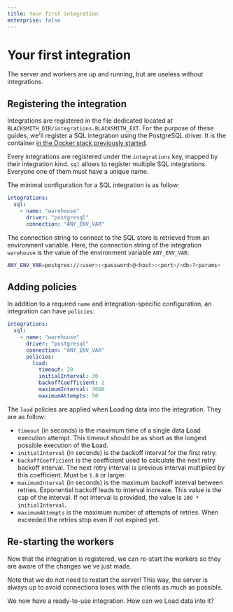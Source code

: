 ```yaml
---
title: Your first integration
enterprise: false
---
```


# Your first integration

The server and workers are up and running, but are useless without integrations.

## Registering the integration

Integrations are registered in the file dedicated located at
`BLACKSMITH_DIR/integrations.BLACKSMITH_EXT`. For the purpose of these guides,
we'll register a SQL integration using the PostgreSQL driver. It is the container
[in the Docker stack previously started](/blacksmith/start/firstapp/create).

Every integrations are registered under the `integrations` key, mapped by their
integration kind. `sql` allows to register multiple SQL integrations. Everyone
one of them must have a unique name.

The minimal configuration for a SQL integration is as follow:
```yml
integrations:
  sql:
    - name: "warehouse"
      driver: "postgresql"
      connection: "ANY_ENV_VAR"
```

The connection string to connect to the SQL store is retrieved from an environment
variable. Here, the connection string of the integration `warehouse` is the value
of the environment variable `ANY_ENV_VAR`:
```bash
ANY_ENV_VAR=postgres://<user>:<password>@<host>:<port>/<db>?<params>
```

## Adding policies

In addition to a required `name` and integration-specific configuration, an
integration can have `policies`:
```yml
integrations:
  sql:
    - name: "warehouse"
      driver: "postgresql"
      connection: "ANY_ENV_VAR"
      policies:
        load:
          timeout: 20
          initialInterval: 30
          backoffCoefficient: 2
          maximumInterval: 3600
          maximumAttempts: 50
```

The `load` policies are applied when **L**oading data into the integration. They
are as follow:
- `timeout` (in seconds) is the maximum time of a single data **L**oad execution
	attempt. This timeout should be as short as the longest possible execution
	of the **L**oad.
- `initialInterval` (in seconds) is the backoff interval for the first retry.
- `backoffCoefficient` is the coefficient used to calculate the next retry
	backoff interval. The next retry interval is previous interval multiplied
	by this coefficient. Must be `1.0` or larger.
- `maximumInterval` (in seconds) is the maximum backoff interval between retries.
  Exponential backoff leads to interval increase. This value is the cap of the
  interval. If not interval is provided, the value is `100 * initialInterval`.
- `maximumAttempts` is the maximum number of attempts of retries. When exceeded
  the retries stop even if not expired yet.

## Re-starting the workers

Now that the integration is registered, we can re-start the workers so they are
aware of the changes we've just made.

Note that we do not need to restart the server! This way, the server is always
up to avoid connections loses with the clients as much as possible.

We now have a ready-to-use integration. How can we Load data into it?
